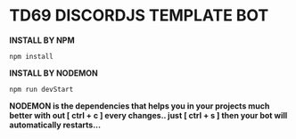 # TD69 DISCORDJS TEMPLATE BOT

**INSTALL BY NPM**
```
npm install
```

**INSTALL BY NODEMON**
```
npm run devStart
```

**NODEMON is the dependencies that helps you in your projects much better with out [ ctrl + c ] every changes.. just [ ctrl + s ] then your bot will automatically restarts...**
